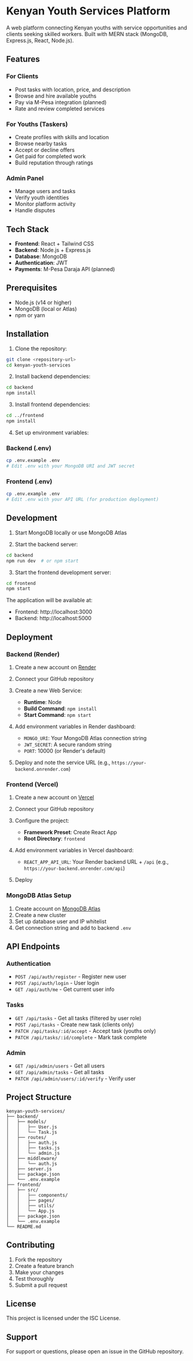 # Kenyan Youth Services Platform

A web platform connecting Kenyan youths with service opportunities and clients seeking skilled workers. Built with MERN stack (MongoDB, Express.js, React, Node.js).

## Features

### For Clients
- Post tasks with location, price, and description
- Browse and hire available youths
- Pay via M-Pesa integration (planned)
- Rate and review completed services

### For Youths (Taskers)
- Create profiles with skills and location
- Browse nearby tasks
- Accept or decline offers
- Get paid for completed work
- Build reputation through ratings

### Admin Panel
- Manage users and tasks
- Verify youth identities
- Monitor platform activity
- Handle disputes

## Tech Stack

- **Frontend**: React + Tailwind CSS
- **Backend**: Node.js + Express.js
- **Database**: MongoDB
- **Authentication**: JWT
- **Payments**: M-Pesa Daraja API (planned)

## Prerequisites

- Node.js (v14 or higher)
- MongoDB (local or Atlas)
- npm or yarn

## Installation

1. Clone the repository:
```bash
git clone <repository-url>
cd kenyan-youth-services
```

2. Install backend dependencies:
```bash
cd backend
npm install
```

3. Install frontend dependencies:
```bash
cd ../frontend
npm install
```

4. Set up environment variables:

### Backend (.env)
```bash
cp .env.example .env
# Edit .env with your MongoDB URI and JWT secret
```

### Frontend (.env)
```bash
cp .env.example .env
# Edit .env with your API URL (for production deployment)
```

## Development

1. Start MongoDB locally or use MongoDB Atlas

2. Start the backend server:
```bash
cd backend
npm run dev  # or npm start
```

3. Start the frontend development server:
```bash
cd frontend
npm start
```

The application will be available at:
- Frontend: http://localhost:3000
- Backend: http://localhost:5000

## Deployment

### Backend (Render)

1. Create a new account on [Render](https://render.com)

2. Connect your GitHub repository

3. Create a new Web Service:
   - **Runtime**: Node
   - **Build Command**: `npm install`
   - **Start Command**: `npm start`

4. Add environment variables in Render dashboard:
   - `MONGO_URI`: Your MongoDB Atlas connection string
   - `JWT_SECRET`: A secure random string
   - `PORT`: 10000 (or Render's default)

5. Deploy and note the service URL (e.g., `https://your-backend.onrender.com`)

### Frontend (Vercel)

1. Create a new account on [Vercel](https://vercel.com)

2. Connect your GitHub repository

3. Configure the project:
   - **Framework Preset**: Create React App
   - **Root Directory**: `frontend`

4. Add environment variables in Vercel dashboard:
   - `REACT_APP_API_URL`: Your Render backend URL + `/api` (e.g., `https://your-backend.onrender.com/api`)

5. Deploy

### MongoDB Atlas Setup

1. Create account on [MongoDB Atlas](https://www.mongodb.com/atlas)
2. Create a new cluster
3. Set up database user and IP whitelist
4. Get connection string and add to backend `.env`

## API Endpoints

### Authentication
- `POST /api/auth/register` - Register new user
- `POST /api/auth/login` - User login
- `GET /api/auth/me` - Get current user info

### Tasks
- `GET /api/tasks` - Get all tasks (filtered by user role)
- `POST /api/tasks` - Create new task (clients only)
- `PATCH /api/tasks/:id/accept` - Accept task (youths only)
- `PATCH /api/tasks/:id/complete` - Mark task complete

### Admin
- `GET /api/admin/users` - Get all users
- `GET /api/admin/tasks` - Get all tasks
- `PATCH /api/admin/users/:id/verify` - Verify user

## Project Structure

```
kenyan-youth-services/
├── backend/
│   ├── models/
│   │   ├── User.js
│   │   └── Task.js
│   ├── routes/
│   │   ├── auth.js
│   │   ├── tasks.js
│   │   └── admin.js
│   ├── middleware/
│   │   └── auth.js
│   ├── server.js
│   ├── package.json
│   └── .env.example
├── frontend/
│   ├── src/
│   │   ├── components/
│   │   ├── pages/
│   │   ├── utils/
│   │   └── App.js
│   ├── package.json
│   └── .env.example
└── README.md
```

## Contributing

1. Fork the repository
2. Create a feature branch
3. Make your changes
4. Test thoroughly
5. Submit a pull request

## License

This project is licensed under the ISC License.

## Support

For support or questions, please open an issue in the GitHub repository.
